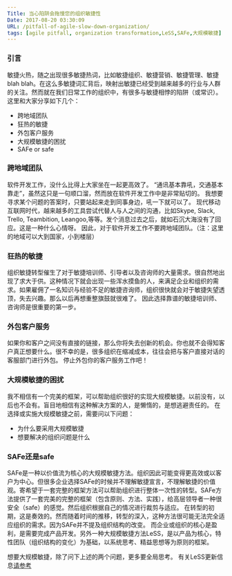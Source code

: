 ```yaml
---
Title: 当心陷阱会拖慢您的组织敏捷性
Date: 2017-08-20 03:30:09
URL: /pitfall-of-agile-slow-down-organization/
tags: [agile pitfall, organization transformation,LeSS,SAFe,大规模敏捷]
---
```


### 引言

敏捷火热，随之出现很多敏捷热词，比如敏捷组织、敏捷营销、敏捷管理、敏捷blah blah。在这么多敏捷词汇背后，映射出敏捷已经受到越来越多的行业与人群的关注。然而就在我们日常工作的组织中，有很多与敏捷相悖的陷阱（或常识）。这里和大家分享如下几个：

- 跨地域团队
- 狂热的敏捷
- 外包客户服务
- 大规模敏捷的困扰
- SAFe or safe

### 跨地域团队
软件开发工作，没什么比得上大家坐在一起更高效了。
“通讯基本靠吼，交通基本靠走”，虽然这只是一句顺口溜，然而放在软件开发工作中是非常贴切的。
我想要寻求某个问题的答案时，只要站起来走到同事身边，吼一下就可以了。
现代移动互联网时代，越来越多的工具尝试代替人与人之间的沟通，比如Skype, Slack, Trello, Teambition, Leangoo,等等。发个消息过去之后，就如石沉大海没有了回应。这是一种什么心情呀。
因此，对于软件开发工作不要跨地域团队。（注：这里的地域可以大到国家，小到楼层）

### 狂热的敏捷
组织敏捷转型催生了对于敏捷培训师、引导者以及咨询师的大量需求。很自然地出现了求大于供。这种情况下就会出现一些浑水摸鱼的人，来满足企业和组织的需求。如果雇佣了一名知识与经验不足的敏捷咨询师，组织很快就会对于敏捷失望透顶，失去兴趣。那么以后再想重整旗鼓就很难了。
因此选择靠谱的敏捷培训师、咨询师是很重要的第一步。

### 外包客户服务
如果你和客户之间没有直接的链接，那么你将失去创新的机会。你也就不会得知客户真正想要什么。很不幸的是，很多组织在缩减成本，往往会把与客户直接对话的客服部门进行外包。
停止外包你的客户服务工作吧！

### 大规模敏捷的困扰
我不相信有一个完美的框架，可以帮助组织很好的实现大规模敏捷。以前没有，以后也不会有。盲目地相信有这种解决方案的人，是懒惰的，是想逃避责任的。
在选择或实施大规模敏捷之前，需要问以下问题：

- 为什么要采用大规模敏捷
- 想要解决的组织问题是什么

### SAFe还是safe
SAFe是一种以价值流为核心的大规模敏捷方法。组织因此可能变得更高效或以客户为中心。但很多企业选择SAFe的时候并不理解敏捷宣言，不理解敏捷的价值观。寄希望于一套完整的框架方法可以帮助组织进行整体一次性的转型。SAFe方法提供了一套完美的完整的框架（包含原则、方法、实践），给高层领导者一种很安全（safe）的感觉。然后组织根据自己的情况进行裁剪与适应。
在转型的初期，这是奏效的。然而随着时间的推移，转型的深入，这种方法很可能无法完全适应组织的需求。因为SAFe并不提及组织结构的改变。
而企业或组织的核心是盈利，是需要完成产品开发。另外一种大规模敏捷方法LeSS，是以产品为核心，特性团队（组织结构的变化）为基础，以系统思考、精益思想等为原则的框架。

想要大规模敏捷，除了问下上述的两个问题，更多要全局思考。
有关LeSS更新信息[请参考](http://less.works)
